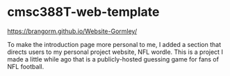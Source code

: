 # cmsc388T-web-template

https://brangorm.github.io/Website-Gormley/

To make the introduction page more personal to me, I added a section that directs users to my personal project website, NFL wordle. This is a project I made a little while ago that is a publicly-hosted guessing game for fans of NFL football.
